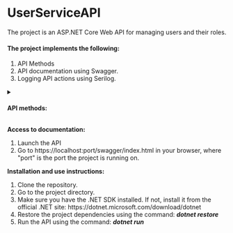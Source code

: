 # UserServiceAPI

The project is an ASP.NET Core Web API for managing users and their roles.
<h4>The project implements the following:</h4>
<ol>
   <li>API Methods</li>
   <li>API documentation using Swagger.</li>
   <li>Logging API actions using Serilog.</li>
</ol>
<details>
<summary><h4>API methods:</h4></summary>
<ol>
   <li><b>Getting a list of all users:</b>
       <ul>
         <li>HTTP method: GET</li>
         <li>Path: /api/UserService/GetUsers</li>
         <li>Description: The method allows you to get a list of all users, configured to support pagination, sorting and filtering by various attributes.</li>
       </ul>
   </li>
   <li><b>Getting user by Id:</b>
       <ul>
         <li>HTTP method: GET</li>
         <li>Path: /api/UserService/GetUser</li>
         <li>Description: The method allows you to obtain information about the user by his unique identifier (Id) along with a list of his roles.</li>
       </ul>
   </li>
   <li><b>Creating a new user:</b>
       <ul>
         <li>HTTP method: POST</li>
         <li>Path: /api/UserService/CreateUser</li>
         <li>Description: The method allows you to create a new user with the specified values.</li>
       </ul>
   </li>
   <li><b>Updating user information:</b>
       <ul>
         <li>HTTP method: POST</li>
         <li>Path: /api/UserService/EditUser</li>
         <li>Description: The method allows you to update information about the user.</li>
       </ul>
   </li>
   <li><b>Changing user roles:</b>
       <ul>
         <li>HTTP method: POST</li>
         <li>Path: /api/UserService/ChangeUserRoles</li>
         <li>Description: The method allows you to change the list of user roles</li>
       </ul>
   </li>
   <li><b>Changing user roles:</b>
       <ul>
         <li>HTTP method: DELETE</li>
         <li>Path: /api/UserService/DeleteUser</li>
         <li>Description: The method allows you to delete a user by his unique identifier (Id).</li>
       </ul>
   </li>
</ol>
</details>

**Access to documentation:**
<ol>
   <li>Launch the API</li>
   <li>Go to https://localhost:port/swagger/index.html in your browser, where "port" is the port the project is running on.</li>
</ol>

<b>Installation and use instructions:</b>
<ol>
   <li>Clone the repository.</li>
   <li>Go to the project directory.</li>
   <li>Make sure you have the .NET SDK installed. If not, install it from the official .NET site: https://dotnet.microsoft.com/download/dotnet</li>
   <li>Restore the project dependencies using the command: <b><i>dotnet restore</i></b></li>
   <li>Run the API using the command: <b><i>dotnet run</i></b></li>
</ol>
